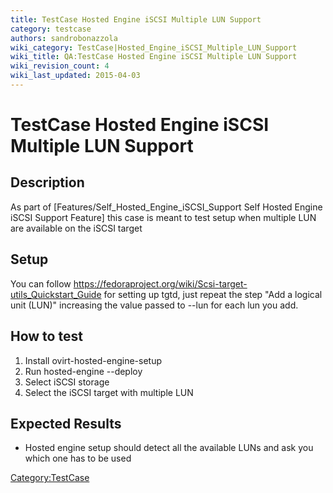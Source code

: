 ```yaml
---
title: TestCase Hosted Engine iSCSI Multiple LUN Support
category: testcase
authors: sandrobonazzola
wiki_category: TestCase|Hosted_Engine_iSCSI_Multiple_LUN_Support
wiki_title: QA:TestCase Hosted Engine iSCSI Multiple LUN Support
wiki_revision_count: 4
wiki_last_updated: 2015-04-03
---
```


# TestCase Hosted Engine iSCSI Multiple LUN Support

## Description

As part of [Features/Self_Hosted_Engine_iSCSI_Support Self Hosted Engine iSCSI Support Feature] this case is meant to test setup when multiple LUN are available on the iSCSI target

## Setup

You can follow <https://fedoraproject.org/wiki/Scsi-target-utils_Quickstart_Guide> for setting up tgtd, just repeat the step "Add a logical unit (LUN)" increasing the value passed to --lun for each lun you add.

## How to test

1.  Install ovirt-hosted-engine-setup
2.  Run hosted-engine --deploy
3.  Select iSCSI storage
4.  Select the iSCSI target with multiple LUN

## Expected Results

*   Hosted engine setup should detect all the available LUNs and ask you which one has to be used

<Category:TestCase>
